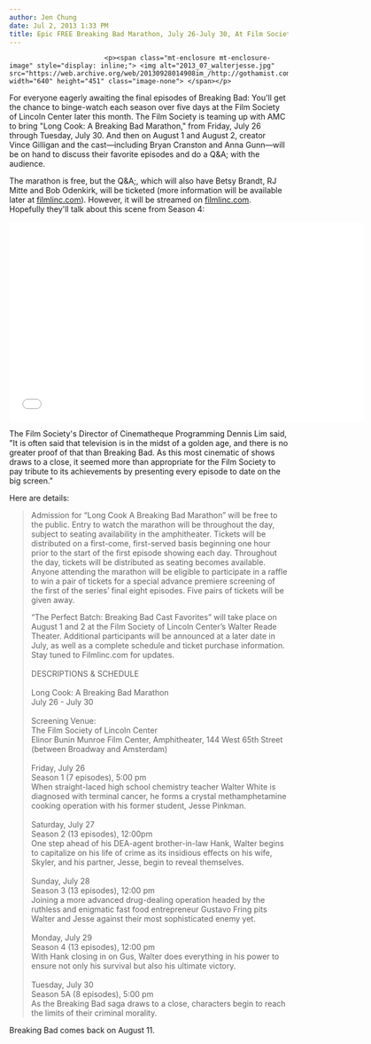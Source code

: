 ```yaml
---
author: Jen Chung
date: Jul 2, 2013 1:33 PM
title: Epic FREE Breaking Bad Marathon, July 26-July 30, At Film Society Of Lincoln Center
---
```



                            
                            
                            
                            <p><span class="mt-enclosure mt-enclosure-image" style="display: inline;"> <img alt="2013_07_walterjesse.jpg" src="https://web.archive.org/web/20130928014908im_/http://gothamist.com/attachments/jen/2013_07_walterjesse.jpg" width="640" height="451" class="image-none"> </span></p>

<p>For everyone eagerly awaiting the final episodes of Breaking Bad: You&apos;ll get the chance to binge-watch each season over five days at the Film Society of Lincoln Center later this month. The Film Society is teaming up with AMC to bring &quot;Long Cook: A Breaking Bad Marathon,&quot; from Friday, July 26 through Tuesday, July 30. And then on August 1 and August 2, creator Vince Gilligan and the cast&#x2014;including Bryan Cranston and Anna Gunn&#x2014;will be on hand to discuss their favorite episodes and do a Q&amp;A; with the audience. </p>

<p>The marathon is free, but the Q&amp;A;, which will also have Betsy Brandt, RJ Mitte and Bob Odenkirk, will be ticketed (more information will be available later at <a href="https://web.archive.org/web/20130928014908/http://filmlinc.com/">filmlinc.com</a>). However, it will be streamed on <a href="https://web.archive.org/web/20130928014908/http://filmlinc.com/">filmlinc.com</a>. Hopefully they&apos;ll talk about this scene from Season 4:</p>

<p><iframe width="640" height="360" src="//web.archive.org/web/20130928014908if_/http://www.youtube.com/embed/cWfK5JyD2bA" frameborder="0" allowfullscreen></iframe></p>

<p>The Film Society&apos;s Director of Cinematheque Programming Dennis Lim said, &quot;It is often said that television is in the midst of a golden age, and there is no greater proof of that than Breaking Bad. As this most cinematic of shows draws to a close, it seemed more than appropriate for the Film Society to pay tribute to its achievements by presenting every episode to date on the big screen.&quot;</p>

<p>Here are details:</p><blockquote>Admission for &#x201C;Long Cook A Breaking Bad Marathon&#x201D; will be free to the public. Entry to watch the marathon will be throughout the day, subject to seating availability in the amphitheater. Tickets will be distributed on a first-come, first-served basis beginning one hour prior to the start of the first episode showing each day. Throughout the day, tickets will be distributed as seating becomes available. Anyone attending the marathon will be eligible to participate in a raffle to win a pair of tickets for a special advance premiere screening of the first of the series&#x2019; final eight episodes. Five pairs of tickets will be given away.<p></p>

<p>&#x201C;The Perfect Batch: Breaking Bad Cast Favorites&#x201D; will take place on August 1 and 2 at the Film Society of Lincoln Center&#x2019;s Walter Reade Theater. Additional participants will be announced at a later date in July, as well as a complete schedule and ticket purchase information. Stay tuned to Filmlinc.com for updates.<br>
 <br>
DESCRIPTIONS &amp; SCHEDULE<br>
 <br>
Long Cook: A Breaking Bad Marathon<br>
July 26 - July 30<br>
 <br>
Screening Venue:<br>
The Film Society of Lincoln Center<br>
Elinor Bunin Munroe Film Center, Amphitheater, 144 West 65th Street (between Broadway and Amsterdam)<br>
 <br>
Friday, July 26<br>
Season 1 (7 episodes), 5:00 pm <br>
When straight-laced high school chemistry teacher Walter White is diagnosed with terminal cancer, he forms a crystal methamphetamine cooking operation with his former student, Jesse Pinkman. <br>
 <br>
Saturday, July 27<br>
Season 2 (13 episodes), 12:00pm <br>
One step ahead of his DEA-agent brother-in-law Hank, Walter begins to capitalize on his life of crime as its insidious effects on his wife, Skyler, and his partner, Jesse, begin to reveal themselves.<br>
 <br>
Sunday, July 28<br>
Season 3 (13 episodes), 12:00 pm <br>
Joining a more advanced drug-dealing operation headed by the ruthless and enigmatic fast food entrepreneur Gustavo Fring pits Walter and Jesse against their most sophisticated enemy yet.<br>
 <br>
Monday, July 29<br>
Season 4 (13 episodes), 12:00 pm <br>
With Hank closing in on Gus, Walter does everything in his power to ensure not only his survival but also his ultimate victory.<br>
 <br>
Tuesday, July 30<br>
Season 5A (8 episodes), 5:00 pm <br>
As the Breaking Bad saga draws to a close, characters begin to reach the limits of their criminal morality.</p></blockquote>Breaking Bad comes back on August 11.<br>
 <br>
 <p></p>
                            
                            
                            